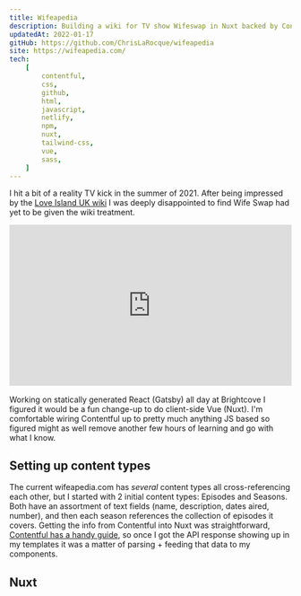 ```yaml
---
title: Wifeapedia
description: Building a wiki for TV show Wifeswap in Nuxt backed by Contentful.
updatedAt: 2022-01-17
gitHub: https://github.com/ChrisLaRocque/wifeapedia
site: https://wifeapedia.com/
tech:
    [
        contentful,
        css,
        github,
        html,
        javascript,
        netlify,
        npm,
        nuxt,
        tailwind-css,
        vue,
        sass,
    ]
---
```


I hit a bit of a reality TV kick in the summer of 2021. After being impressed by the [Love Island UK wiki](https://loveisland.fandom.com/wiki/Love_Island_Wiki) I was deeply disappointed to find Wife Swap had yet to be given the wiki treatment.

<div style="width:100%;height:0;padding-bottom:57%;position:relative; margin-bottom:15px"><iframe src="https://giphy.com/embed/5bHIZ3ok4UpJS" width="100%" height="100%" style="position:absolute" frameBorder="0" class="giphy-embed" allowFullScreen></iframe></div>

Working on statically generated React (Gatsby) all day at Brightcove I figured it would be a fun change-up to do client-side Vue (Nuxt). I'm comfortable wiring Contentful up to pretty much anything JS based so figured might as well remove another few hours of learning and go with what I know.

## Setting up content types

The current wifeapedia.com has _several_ content types all cross-referencing each other, but I started with 2 initial content types: Episodes and Seasons. Both have an assortment of text fields (name, description, dates aired, number), and then each season references the collection of episodes it covers. Getting the info from Contentful into Nuxt was straightforward, [Contentful has a handy guide](https://www.contentful.com/developers/docs/javascript/tutorials/integrate-contentful-with-vue-and-nuxt/ "Integrating Contentful with Nuxt"), so once I got the API response showing up in my templates it was a matter of parsing + feeding that data to my components.

## Nuxt
